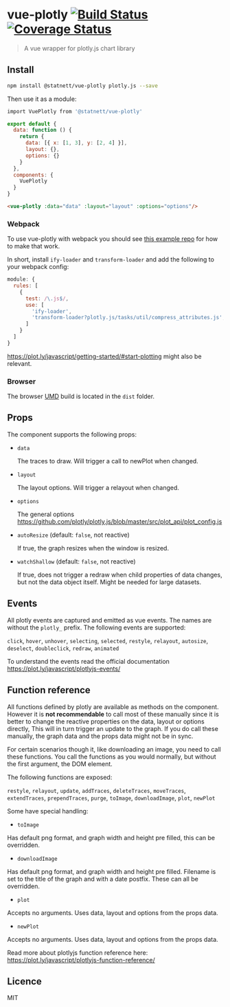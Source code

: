 # vue-plotly [![Build Status](https://travis-ci.org/statnett/vue-plotly.svg?branch=master)](https://travis-ci.org/statnett/vue-plotly) [![Coverage Status](https://coveralls.io/repos/github/statnett/vue-plotly/badge.svg?branch=master)](https://coveralls.io/github/statnett/vue-plotly?branch=master)

> A vue wrapper for plotly.js chart library

## Install

```bash
npm install @statnett/vue-plotly plotly.js --save
```

Then use it as a module:

```bash
import VuePlotly from '@statnett/vue-plotly'
```

```js
export default {
  data: function () {
    return {
      data: [{ x: [1, 3], y: [2, 4] }],
      layout: {},
      options: {}
    }
  },
  components: {
    VuePlotly
  }
}
```

```html
<vue-plotly :data="data" :layout="layout" :options="options"/>
```

### Webpack

To use vue-plotly with webpack you should see [this example repo](https://github.com/plotly/plotly-webpack) for how to make that work.

In short, install `ify-loader` and `transform-loader` and add the following to your webpack config:

```js
module: {
  rules: [
    {
      test: /\.js$/,
      use: [
        'ify-loader',
        'transform-loader?plotly.js/tasks/util/compress_attributes.js',
      ]
    }
  ]
}
```

https://plot.ly/javascript/getting-started/#start-plotting might also be relevant.

### Browser

The browser [UMD](https://www.davidbcalhoun.com/2014/what-is-amd-commonjs-and-umd/) build is located in the `dist` folder.

## Props

The component supports the following props:

* `data`

  The traces to draw. Will trigger a call to newPlot when changed.

* `layout`

  The layout options. Will trigger a relayout when changed.

* `options`

  The general options https://github.com/plotly/plotly.js/blob/master/src/plot_api/plot_config.js

* `autoResize` (default: `false`, not reactive)

  If true, the graph resizes when the window is resized.

* `watchShallow` (default: `false`, not reactive)

  If true, does not trigger a redraw when child properties of data changes, but not the data object itself. Might be needed for large datasets.


## Events

All plotly events are captured and emitted as vue events. The names are without the `plotly_` prefix. The following events are supported:

`click`, `hover`, `unhover`, `selecting`, `selected`, `restyle`, `relayout`, `autosize`, `deselect`, `doubleclick`, `redraw`, `animated`

To understand the events read the official documentation https://plot.ly/javascript/plotlyjs-events/

## Function reference

All functions defined by plotly are available as methods on the component. However it is **not recommendable** to call most of these manually since it is better to change the reactive properties on the data, layout or options directly, This will in turn trigger an update to the graph. If you do call these manually, the graph data and the props data might not be in sync.

For certain scenarios though it, like downloading an image, you need to call these functions. You call the functions as you would normally, but without the first argument, the DOM element.

The following functions are exposed:

`restyle`, `relayout`, `update`, `addTraces`, `deleteTraces`, `moveTraces`, `extendTraces`, `prependTraces`, `purge`, `toImage`, `downloadImage`, `plot`, `newPlot`

Some have special handling:

- `toImage`

Has default png format, and graph width and height pre filled, this can be overridden.

- `downloadImage`

Has default png format, and graph width and height pre filled. Filename is set to the title of the graph and with a date postfix. These can all be overridden.

- `plot`

Accepts no arguments. Uses data, layout and options from the props data.

- `newPlot`

Accepts no arguments. Uses data, layout and options from the props data.


Read more about plotlyjs function reference here:
https://plot.ly/javascript/plotlyjs-function-reference/

## Licence

MIT
